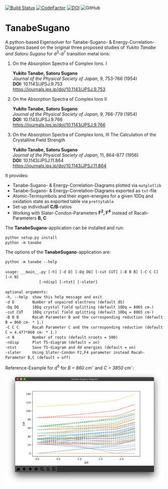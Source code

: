 [![Build Status](https://travis-ci.com/Anselmoo/TanabeSugano.svg?token=77iF1sqpzPpkXGuLWRs9&branch=master)](https://travis-ci.com/Anselmoo/TanabeSugano)
[![CodeFactor](https://www.codefactor.io/repository/github/anselmoo/tanabesugano/badge)](https://www.codefactor.io/repository/github/anselmoo/tanabesugano)
[![DOI](https://zenodo.org/badge/DOI/10.5281/zenodo.3402464.svg)](https://doi.org/10.5281/zenodo.3402464)
![GitHub](https://img.shields.io/github/license/Anselmoo/TanabeSugano)


# TanabeSugano
A python-based Eigensolver for Tanabe-Sugano- & Energy-Correlation-Diagrams based on the original three proposed studies of *Yukito Tanabe and Satoru Sugano* for d<sup>3</sup>-d<sup>7</sup> transition metal ions:

1.  On the Absorption Spectra of Complex Ions. I
    
    **Yukito Tanabe, Satoru Sugano**  
    *Journal of the Physical Society of Japan*, 9, 753-766 (1954)  
    **DOI:** 10.1143/JPSJ.9.753  
    https://journals.jps.jp/doi/10.1143/JPSJ.9.753

2.  On the Absorption Spectra of Complex Ions II

    **Yukito Tanabe, Satoru Sugano**  
    *Journal of the Physical Society of Japan*, 9, 766-779 (1954)  
    **DOI:** 10.1143/JPSJ.9.766  
    https://journals.jps.jp/doi/10.1143/JPSJ.9.766
    
3.  On the Absorption Spectra of Complex Ions, III The Calculation of the Crystalline Field Strength

    **Yukito Tanabe, Satoru Sugano**  
    *Journal of the Physical Society of Japan*, 11, 864-877 (1956)  
    **DOI:** 10.1143/JPSJ.11.864  
    https://journals.jps.jp/doi/10.1143/JPSJ.11.864
    
It provides:

- Tanabe-Sugano- & Energy-Correlation-Diagrams plotted via `matplotlib`
- Tanabe-Sugano- & Energy-Correlation-Diagrams exported as `txt`-file
- Atomic-Termsymbols and their eigen-energies for a given 10Dq and oxidation state as exported table via `prettytable`
- Set-up individuall **C/B**-ratios
- Working with Slater-Condon-Parameters **F<sup>2</sup>, F<sup>4</sup>** instead of Racah-Parameters **B, C**

The **TanabeSugano**-application can be installed and run:

    python setup.py install
    python -m tanabe
    
The options of the **TanabeSugano**-application are:

    python -m tanabe --help
    
    usage: __main__.py [-h] [-d D] [-Dq DQ] [-cut CUT] [-B B B] [-C C C] [-n N]
                   [-ndisp] [-ntxt] [-slater]

    optional arguments:
    -h, --help  show this help message and exit
    -d D        Number of unpaired electrons (default d5)
    -Dq DQ      10Dq crystal field splitting (default 10Dq = 8065 cm-)
    -cut CUT    10Dq crystal field splitting (default 10Dq = 8065 cm-)
    -B B B      Racah Parameter B and the corresponding reduction (default B = 860 cm- * 1.)
    -C C C      Racah Parameter C and the corresponding reduction (default C = 4.477*860 cm- * 1.)
    -n N        Number of roots (default nroots = 500)
    -ndisp      Plot TS-diagram (default = on)
    -ntxt       Save TS-diagram and dd energies (default = on)
    -slater     Using Slater-Condon F2,F4 parameter instead Racah-Parameter B,C (default = off)


Reference-Example for d<sup>6</sup> for *B = 860 cm<sup>-</sup>* and *C = 3850 cm<sup>-</sup>*:  
![alt text-1](https://github.com/Anselmoo/TanabeSugano/blob/master/examples/TanabeSugano-diagram4d6.png "title-1")
